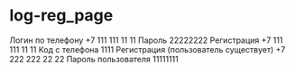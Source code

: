 # log-reg_page

Логин по телефону +7 111 111 11 11 Пароль 22222222
Регистрация +7 111 111 11 11 Код с телефона 1111
Регистрация (пользователь существует) +7 222 222 22 22 Пароль пользователя 11111111
